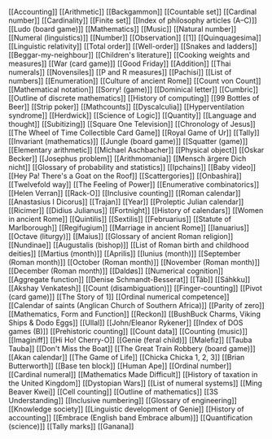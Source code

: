 [[Accounting]]
[[Arithmetic]]
[[Backgammon]]
[[Countable set]]
[[Cardinal number]]
[[Cardinality]]
[[Finite set]]
[[Index of philosophy articles (A–C)]]
[[Ludo (board game)]]
[[Mathematics]]
[[Music]]
[[Natural number]]
[[Numeral (linguistics)]]
[[Number]]
[[Observation]]
[[1]]
[[Quinquagesima]]
[[Linguistic relativity]]
[[Total order]]
[[Well-order]]
[[Snakes and ladders]]
[[Beggar-my-neighbour]]
[[Children's literature]]
[[Cooking weights and measures]]
[[War (card game)]]
[[Good Friday]]
[[Addition]]
[[Thai numerals]]
[[Novensiles]]
[[P and R measures]]
[[Pachisi]]
[[List of numbers]]
[[Enumeration]]
[[Culture of ancient Rome]]
[[Count von Count]]
[[Mathematical notation]]
[[Sorry! (game)]]
[[Dominical letter]]
[[Cumbric]]
[[Outline of discrete mathematics]]
[[History of computing]]
[[99 Bottles of Beer]]
[[Strip poker]]
[[Mathcounts]]
[[Dyscalculia]]
[[Hyperventilation syndrome]]
[[Herdwick]]
[[Science of Logic]]
[[Quantity]]
[[Language and thought]]
[[Subitizing]]
[[Square One Television]]
[[Chronology of Jesus]]
[[The Wheel of Time Collectible Card Game]]
[[Royal Game of Ur]]
[[Tally]]
[[Invariant (mathematics)]]
[[Jungle (board game)]]
[[Squatter (game)]]
[[Elementary arithmetic]]
[[Michael Aschbacher]]
[[Physical object]]
[[Oskar Becker]]
[[Josephus problem]]
[[Arithmomania]]
[[Mensch ärgere Dich nicht]]
[[Glossary of probability and statistics]]
[[Ipchains]]
[[Baby video]]
[[Hey Pa! There's a Goat on the Roof]]
[[Scattergories]]
[[Onbashira]]
[[Twelvefold way]]
[[The Feeling of Power]]
[[Enumerative combinatorics]]
[[Helen Verran]]
[[Rack-O]]
[[Inclusive counting]]
[[Roman calendar]]
[[Anastasius I Dicorus]]
[[Trajan]]
[[Year]]
[[Proleptic Julian calendar]]
[[Ricimer]]
[[Didius Julianus]]
[[Fortnight]]
[[History of calendars]]
[[Women in ancient Rome]]
[[Quintilis]]
[[Sextilis]]
[[Februarius]]
[[Statute of Marlborough]]
[[Regifugium]]
[[Marriage in ancient Rome]]
[[Ianuarius]]
[[Octave (liturgy)]]
[[Maius]]
[[Glossary of ancient Roman religion]]
[[Nundinae]]
[[Augustalis (bishop)]]
[[List of Roman birth and childhood deities]]
[[Martius (month)]]
[[Aprilis]]
[[Iunius (month)]]
[[September (Roman month)]]
[[October (Roman month)]]
[[November (Roman month)]]
[[December (Roman month)]]
[[Daldøs]]
[[Numerical cognition]]
[[Aggregate function]]
[[Denise Schmandt-Besserat]]
[[Tâb]]
[[Sáhkku]]
[[Akshay Venkatesh]]
[[Count (disambiguation)]]
[[Finger-counting]]
[[Pivot (card game)]]
[[The Story of 1]]
[[Ordinal numerical competence]]
[[Calendar of saints (Anglican Church of Southern Africa)]]
[[Parity of zero]]
[[Mathematics, Form and Function]]
[[Reckon]]
[[BushBuck Charms, Viking Ships & Dodo Eggs]]
[[Ullal]]
[[John/Eleanor Rykener]]
[[Index of DOS games (B)]]
[[Prehistoric counting]]
[[Count data]]
[[Counting (music)]]
[[Imaginiff]]
[[Hi Ho! Cherry-O]]
[[Genie (feral child)]]
[[Malefiz]]
[[Tauba Tauba]]
[[Don't Miss the Boat]]
[[The Great Train Robbery (board game)]]
[[Akan calendar]]
[[The Game of Life]]
[[Chicka Chicka 1, 2, 3]]
[[Brian Butterworth]]
[[Base ten block]]
[[Human Ape]]
[[Ordinal number]]
[[Cardinal numeral]]
[[Mathematics Made Difficult]]
[[History of taxation in the United Kingdom]]
[[Dystopian Wars]]
[[List of numeral systems]]
[[Ming Beaver Kwei]]
[[Cell counting]]
[[Outline of mathematics]]
[[3S Understanding]]
[[Inclusive numbering]]
[[Glossary of engineering]]
[[Knowledge society]]
[[Linguistic development of Genie]]
[[History of accounting]]
[[Embrace (English band Embrace album)]]
[[Quantification (science)]]
[[Tally marks]]
[[Ganana]]
